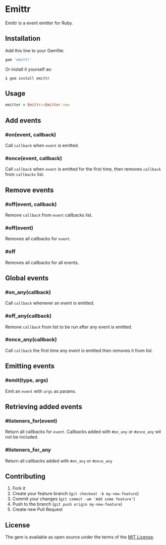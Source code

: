 # Emittr

Emittr is a event emitter for Ruby.

Installation
------------

Add this line to your Gemfile:

```ruby
gem 'emittr'
```

Or install it yourself as:

    $ gem install emittr

Usage
-----

```ruby
emitter = Emittr::Emitter.new
```

## Add events

### #on(event, callback)

Call `callback` when `event` is emitted.

### #once(event, callback)

Call `callback` when `event` is emitted for the first time, then removes `callback` from `callbacks` list.

## Remove events

### #off(event, callback)

Remove `callback` from `event` callbacks list.

### #off(event)

Removes all callbacks for `event`.

### #off

Removes all callbacks for all events.

## Global events

### #on_any(callback)

Call `callback` whenever an event is emitted.

### #off_any(callback)

Remove `callback` from list to be run after any event is emitted.

### #once_any(callback)

Call `callback` the first time any event is emitted then removes it from list.

## Emitting events

### #emit(type, args)

Emit an `event` with `args` as params.

## Retrieving added events

### #listeners_for(event)

Return all callbacks for `event`. Callbacks added with `#on_any` or `#once_any` wil not be included.

### #listeners_for_any

Return all callbacks added with `#on_any` or `#once_any`

## Contributing

1. Fork it
2. Create your feature branch (`git checkout -b my-new-feature`)
3. Commit your changes (`git commit -am 'Add some feature'`)
4. Push to the branch (`git push origin my-new-feature`)
5. Create new Pull Request


## License

The gem is available as open source under the terms of the [MIT License](http://opensource.org/licenses/MIT).

